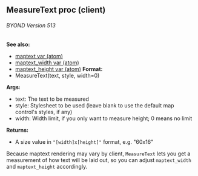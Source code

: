 ## MeasureText proc (client) 
###### BYOND Version 513
**See also:**
+   [maptext var (atom)](/ref/atom/var/maptext.md) 
+   [maptext_width var (atom)](/ref/atom/var/maptext_width.md) 
+   [maptext_height var (atom)](/ref/atom/var/maptext_height.md) <!-- -->
**Format:**
+   MeasureText(text, style, width=0)
<!-- -->
**Args:**
+   text: The text to be measured
+   style: Stylesheet to be used (leave blank to use the default map
    control\'s styles, if any)
+   width: Width limit, if you only want to measure height; 0 means no
    limit
<!-- -->
**Returns:**
+   A size value in `"[width]x[height]"` format, e.g. \"60x16\"


Because maptext rendering may vary by client, `MeasureText`
lets you get a measurement of how text will be laid out, so you can
adjust `maptext_width` and `maptext_height` accordingly.